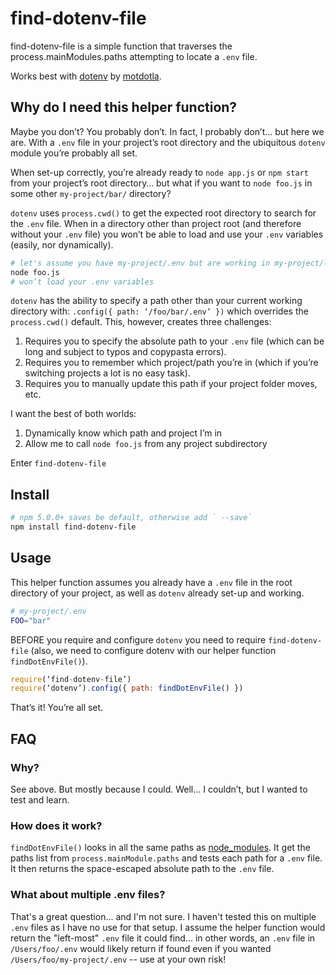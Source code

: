 # find-dotenv-file

find-dotenv-file is a simple function that traverses the process.mainModules.paths attempting to locate a `.env` file.

Works best with [dotenv]( https://github.com/motdotla/dotenv) by [motdotla]( https://github.com/motdotla).

## Why do I need this helper function?

Maybe you don’t? You probably don’t. In fact, I probably don’t… but here we are. With a `.env` file in your project’s root directory and the ubiquitous `dotenv` module you’re probably all set.

When set-up correctly, you’re already ready to `node app.js` or `npm start` from your project’s root directory… but what if you want to `node foo.js` in some other `my-project/bar/` directory?

`dotenv` uses `process.cwd()` to get the expected root directory to search for the `.env` file. When in a directory other than project root (and therefore without your `.env` file) you won’t be able to load and use your `.env` variables (easily, nor dynamically).

```bash
# let's assume you have my-project/.env but are working in my-project/lib/
node foo.js
# won’t load your .env variables
```

`dotenv` has the ability to specify a path other than your current working directory with: `.config({ path: ‘/foo/bar/.env’ })` which overrides the `process.cwd()` default. This, however, creates three challenges:
1. Requires you to specify the absolute path to your `.env` file (which can be long and subject to typos and copypasta errors).
2. Requires you to remember which project/path you’re in (which if you’re switching projects a lot is no easy task).
3. Requires you to manually update this path if your project folder moves, etc.

I want the best of both worlds:
1. Dynamically know which path and project I’m in
2. Allow me to call `node foo.js` from any project subdirectory

Enter `find-dotenv-file`

## Install

```bash
# npm 5.0.0+ saves be default, otherwise add ` --save`
npm install find-dotenv-file
```

## Usage

This helper function assumes you already have a `.env` file in the root directory of your project, as well as `dotenv` already set-up and working.

```bash
# my-project/.env
FOO="bar"
```

BEFORE you require and configure `dotenv` you need to require `find-dotenv-file` (also, we need to configure dotenv with our helper function `findDotEnvFile()`).

```javascript
require(‘find-dotenv-file’)
require(‘dotenv’).config({ path: findDotEnvFile() })
```

That’s it! You’re all set.

## FAQ

### Why?

See above. But mostly because I could. Well… I couldn’t, but I wanted to test and learn.

### How does it work?

`findDotEnvFile()` looks in all the same paths as [node_modules]( https://nodejs.org/api/modules.html#loading-from-node_modules-folders). It get the paths list from `process.mainModule.paths` and tests each path for a `.env` file. It then returns the space-escaped absolute path to the `.env` file.

### What about multiple .env files?

That's a great question... and I'm not sure. I haven't tested this on multiple `.env` files as I have no use for that setup. I assume the helper function would return the "left-most" `.env` file it could find... in other words, an `.env` file in `/Users/foo/.env` would likely return if found even if you wanted `/Users/foo/my-project/.env` -- use at your own risk!

